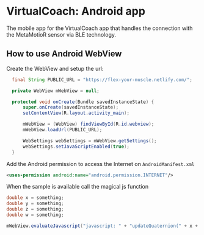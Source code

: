 # VirtualCoach: Android app

The mobile app for the VirtualCoach app that handles the connection with the MetaMotioR sensor via BLE technology.

## How to use Android WebView

Create the WebView and setup the url:

```java
  final String PUBLIC_URL = "https://flex-your-muscle.netlify.com/";

  private WebView mWebView = null;

  protected void onCreate(Bundle savedInstanceState) {
      super.onCreate(savedInstanceState);
      setContentView(R.layout.activity_main);

      mWebView = (WebView) findViewById(R.id.webview);
      mWebView.loadUrl(PUBLIC_URL);

      WebSettings webSettings = mWebView.getSettings();
      webSettings.setJavaScriptEnabled(true);
  }
```

Add the Android permission to access the Internet on `AndroidManifest.xml`

```xml
<uses-permission android:name="android.permission.INTERNET"/>
```

When the sample is available call the magical js function

```java
double x = something;
double y = something;
double z = something;
double w = something;

mWebView.evaluateJavascript("javascript: " + "updateQuaternion(" + x + "," + y + "," + z + "," + w + ")", null);
```
